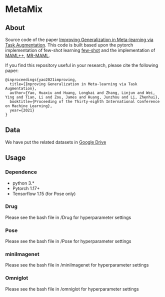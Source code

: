 # MetaMix

## About
Source code of the paper [Improving Generalization in Meta-learning via Task Augmentation](https://arxiv.org/abs/2007.13040). This code is built based upon the pytorch implementation of few-shot learning [few-shot](https://github.com/oscarknagg/few-shot) and the implementation of [MAML++](https://github.com/AntreasAntoniou/HowToTrainYourMAMLPytorch), [MR-MAML](https://github.com/mingzhang-yin/Meta-learning-without-memorization).


If you find this repository useful in your research, please cite the following paper:
```
@inproceedings{yao2021improving,
  title={Improving Generalization in Meta-learning via Task Augmentation},
  author={Yao, Huaxiu and Huang, Longkai and Zhang, Linjun and Wei, Ying and Tian, Li and Zou, James and Huang, Junzhou and Li, Zhenhui},
  booktitle={Proceeding of the Thirty-eighth International Conference on Machine Learning},
  year={2021} 
}
```

## Data
We have put the related datasets in [Google Drive](https://drive.google.com/drive/folders/1nKZQBV-NVwnvHOGFxZovb4AJyWp7_GTz?usp=sharing)

## Usage
### Dependence
* python 3.*
* Pytorch 1.17+
* Tensorflow 1.15 (for Pose only)

### Drug
Please see the bash file in /Drug for hyperparameter settings

### Pose
Please see the bash file in /Pose for hyperparameter settings

### miniImagenet
Please see the bash file in /miniImagenet for hyperparameter settings

### Omniglot
Please see the bash file in /omniglot for hyperparameter settings

